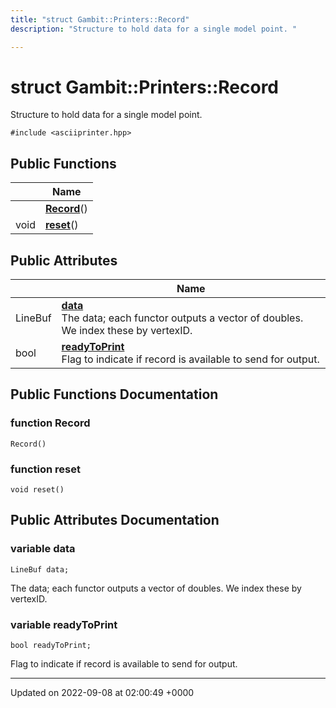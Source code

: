 ```yaml
---
title: "struct Gambit::Printers::Record"
description: "Structure to hold data for a single model point. "

---
```


# struct Gambit::Printers::Record



Structure to hold data for a single model point. 


`#include <asciiprinter.hpp>`

## Public Functions

|                | Name           |
| -------------- | -------------- |
| | **[Record](/documentation/code/classes/structgambit_1_1printers_1_1record/#function-gambitprintersrecord-record)**() |
| void | **[reset](/documentation/code/classes/structgambit_1_1printers_1_1record/#function-gambitprintersrecord-reset)**() |

## Public Attributes

|                | Name           |
| -------------- | -------------- |
| LineBuf | **[data](/documentation/code/classes/structgambit_1_1printers_1_1record/#variable-gambitprintersrecord-data)** <br>The data; each functor outputs a vector of doubles. We index these by vertexID.  |
| bool | **[readyToPrint](/documentation/code/classes/structgambit_1_1printers_1_1record/#variable-gambitprintersrecord-readytoprint)** <br>Flag to indicate if record is available to send for output.  |

## Public Functions Documentation

### function Record

```
Record()
```


### function reset

```
void reset()
```


## Public Attributes Documentation

### variable data

```
LineBuf data;
```

The data; each functor outputs a vector of doubles. We index these by vertexID. 

### variable readyToPrint

```
bool readyToPrint;
```

Flag to indicate if record is available to send for output. 

-------------------------------

Updated on 2022-09-08 at 02:00:49 +0000